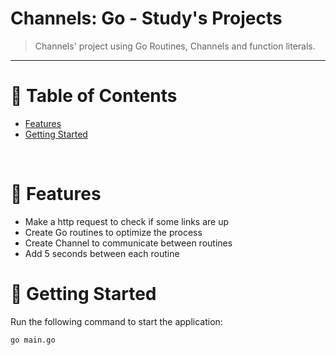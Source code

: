 # Channels: Go - Study's Projects

> Channels' project using Go Routines, Channels and function literals.

---

# :pushpin: Table of Contents

* [Features](#rocket-features)
* [Getting Started](#runner-getting-started)

<br />

# :rocket: Features

* Make a http request to check if some links are up
* Create Go routines to optimize the process
* Create Channel to communicate between routines
* Add 5 seconds between each routine

# :runner: Getting Started

Run the following command to start the application:

```go main.go```

